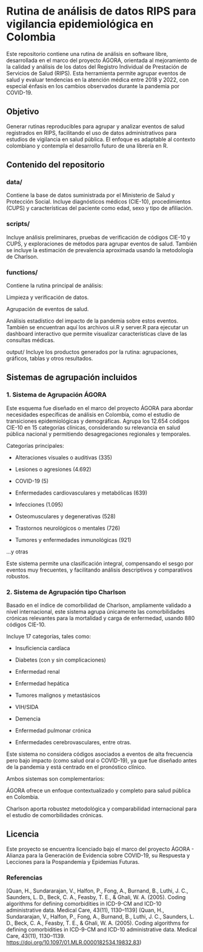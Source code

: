# Rutina de análisis de datos RIPS para vigilancia epidemiológica en Colombia
Este repositorio contiene una rutina de análisis en software libre, desarrollada en el marco del proyecto ÁGORA, orientada al mejoramiento de la calidad y análisis de los datos del Registro Individual de Prestación de Servicios de Salud (RIPS). Esta herramienta permite agrupar eventos de salud y evaluar tendencias en la atención médica entre 2018 y 2022, con especial énfasis en los cambios observados durante la pandemia por COVID-19.

## Objetivo
Generar rutinas reproducibles para agrupar y analizar eventos de salud registrados en RIPS, facilitando el uso de datos administrativos para estudios de vigilancia en salud pública. El enfoque es adaptable al contexto colombiano y contempla el desarrollo futuro de una librería en R.

## Contenido del repositorio
### data/
Contiene la base de datos suministrada por el Ministerio de Salud y Protección Social. Incluye diagnósticos médicos (CIE-10), procedimientos (CUPS) y características del paciente como edad, sexo y tipo de afiliación.

### scripts/
Incluye análisis preliminares, pruebas de verificación de códigos CIE-10 y CUPS, y exploraciones de métodos para agrupar eventos de salud. También se incluye la estimación de prevalencia aproximada usando la metodología de Charlson.

### functions/
Contiene la rutina principal de análisis:

Limpieza y verificación de datos.

Agrupación de eventos de salud.

Análisis estadístico del impacto de la pandemia sobre estos eventos.
También se encuentran aquí los archivos ui.R y server.R para ejecutar un dashboard interactivo que permite visualizar características clave de las consultas médicas.

output/
Incluye los productos generados por la rutina: agrupaciones, gráficos, tablas y otros resultados.

## Sistemas de agrupación incluidos
### 1. Sistema de Agrupación ÁGORA
Este esquema fue diseñado en el marco del proyecto ÁGORA para abordar necesidades específicas de análisis en Colombia, como el estudio de transiciones epidemiológicas y demográficas.
Agrupa los 12.654 códigos CIE-10 en 15 categorías clínicas, considerando su relevancia en salud pública nacional y permitiendo desagregaciones regionales y temporales.

Categorías principales:

- Alteraciones visuales o auditivas (335)

- Lesiones o agresiones (4.692)

- COVID-19 (5)

- Enfermedades cardiovasculares y metabólicas (639)

- Infecciones (1.095)

- Osteomusculares y degenerativas (528)

- Trastornos neurológicos o mentales (726)

- Tumores y enfermedades inmunológicas (921)

...y otras

Este sistema permite una clasificación integral, compensando el sesgo por eventos muy frecuentes, y facilitando análisis descriptivos y comparativos robustos.

### 2. Sistema de Agrupación tipo Charlson
Basado en el índice de comorbilidad de Charlson, ampliamente validado a nivel internacional, este sistema agrupa únicamente las comorbilidades crónicas relevantes para la mortalidad y carga de enfermedad, usando 880 códigos CIE-10.

Incluye 17 categorías, tales como:

- Insuficiencia cardíaca

- Diabetes (con y sin complicaciones)

- Enfermedad renal

- Enfermedad hepática

- Tumores malignos y metastásicos

- VIH/SIDA

- Demencia

- Enfermedad pulmonar crónica

- Enfermedades cerebrovasculares, entre otras.

Este sistema no considera códigos asociados a eventos de alta frecuencia pero bajo impacto (como salud oral o COVID-19), ya que fue diseñado antes de la pandemia y está centrado en el pronóstico clínico.

Ambos sistemas son complementarios:

ÁGORA ofrece un enfoque contextualizado y completo para salud pública en Colombia.

Charlson aporta robustez metodológica y comparabilidad internacional para el estudio de comorbilidades crónicas.



## Licencia
Este proyecto se encuentra licenciado bajo el marco del proyecto ÁGORA - Alianza para la Generación de Evidencia sobre COVID-19, su Respuesta y Lecciones para la Pospandemia y Epidemias Futuras.

### Referencias
[Quan, H., Sundararajan, V., Halfon, P., Fong, A., Burnand, B., Luthi, J. C., Saunders, L. D., Beck, C. A., Feasby, T. E., & Ghali, W. A. (2005). Coding algorithms for defining comorbidities in ICD-9-CM and ICD-10 administrative data. Medical Care, 43(11), 1130–1139] (Quan, H., Sundararajan, V., Halfon, P., Fong, A., Burnand, B., Luthi, J. C., Saunders, L. D., Beck, C. A., Feasby, T. E., & Ghali, W. A. ​​(2005). Coding algorithms for defining comorbidities in ICD-9-CM and ICD-10 administrative data. Medical Care, 43(11), 1130–1139. https://doi.org/10.1097/01.MLR.0000182534.19832.83)
